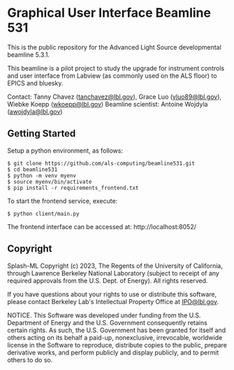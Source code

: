 # Graphical User Interface Beamline 531
This is the public repository for the Advanced Light Source developmental beamline 5.3.1.

This beamline is a pilot project to study the upgrade for instrument controls and user interface from Labview (as commonly used on the ALS floor) to EPICS and bluesky.

Contact: Tanny Chavez (tanchavez@lbl.gov), Grace Luo (yluo89@lbl.gov), Wiebke Koepp (wkoepp@lbl.gov)
Beamline scientist: Antoine Wojdyla (awojdyla@lbl.gov)

## Getting Started
Setup a python environment, as follows:

```
$ git clone https://github.com/als-computing/beamline531.git
$ cd beamline531
$ python -m venv myenv
$ source myenv/bin/activate
$ pip install -r requirements_frontend.txt
```

To start the frontend service, execute:

```
$ python client/main.py
```

The frontend interface can be accessed at: http://localhost:8052/

## Copyright
Splash-ML Copyright (c) 2023, The Regents of the University of California, through Lawrence Berkeley National Laboratory (subject to receipt of any required approvals from the U.S. Dept. of Energy). All rights reserved.

If you have questions about your rights to use or distribute this software, please contact Berkeley Lab's Intellectual Property Office at IPO@lbl.gov.

NOTICE. This Software was developed under funding from the U.S. Department of Energy and the U.S. Government consequently retains certain rights. As such, the U.S. Government has been granted for itself and others acting on its behalf a paid-up, nonexclusive, irrevocable, worldwide license in the Software to reproduce, distribute copies to the public, prepare derivative works, and perform publicly and display publicly, and to permit others to do so.
